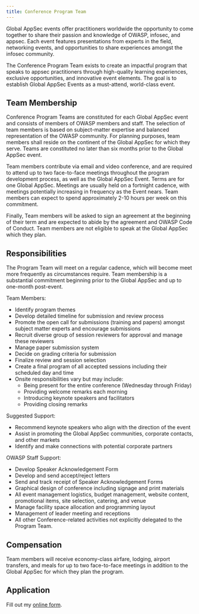 ```yaml
---
title: Conference Program Team
---
```


Global AppSec events offer practitioners worldwide the opportunity to come together to share their passion and knowledge of OWASP, infosec, and appsec.  Each event features presentations from experts in the field, networking events, and opportunities to share experiences amongst the infosec community. 
 
The Conference Program Team exists to create an impactful program that speaks to appsec practitioners through high-quality learning experiences, exclusive opportunities, and innovative event elements. The goal is to establish Global AppSec Events as a must-attend, world-class event.  
 
## Team Membership 
Conference Program Teams are constituted for each Global AppSec event and consists of members of OWASP members and staff. The selection of team members is based on subject-matter expertise and balanced representation of the OWASP community. For planning purposes, team members shall reside on the continent of the Global AppSec for which they serve. Teams are constituted no later than six months prior to the Global AppSec event.

Team members contribute via email and video conference, and are required to attend up to two face-to-face meetings throughout the program development process, as well as the Global AppSec Event. Terms are for one Global AppSec. Meetings are usually held on a fortnight cadence, with meetings potentially increasing in frequency as the Event nears. Team members can expect to spend approximately 2-10 hours per week on this commitment. 

Finally, Team members will be asked to sign an agreement at the beginning of their term and are expected to abide by the agreement and OWASP Code of Conduct. Team members are not eligible to speak at the Global AppSec which they plan.
 
## Responsibilities  
The Program Team will meet on a regular cadence, which will become meet more frequently as circumstances require. Team membership is a substantial commitment beginning prior to the Global AppSec and up to one-month post-event.

Team Members: 
* Identify program themes 
* Develop detailed timeline for submission and review process 
* Promote the open call for submissions (training and papers) amongst subject matter experts and encourage submissions 
* Recruit diverse group of session reviewers for approval and manage these reviewers 
* Manage paper submission system 
* Decide on grading criteria for submission
* Finalize review and session selection 
* Create a final program of all accepted sessions including their scheduled day and time 
* Onsite responsibilities vary but may include: 
   * Being present for the entire conference (Wednesday through Friday)
   * Providing welcome remarks each morning 
   * Introducing keynote speakers and facilitators 
   * Providing closing remarks  

Suggested Support: 
* Recommend keynote speakers who align with the direction of the event  
* Assist in promoting the Global AppSec communities, corporate contacts, and other markets 
* Identify and make connections with potential corporate partners 

OWASP Staff Support: 
* Develop Speaker Acknowledgement Form 
* Develop and send accept/reject letters 
* Send and track receipt of Speaker Acknowledgement Forms
* Graphical design of conference including signage and print materials 
* All event management logistics, budget management, website content, promotional items, site selection, catering, and venue 
* Manage facility space allocation and programming layout 
* Management of leader meeting and receptions
* All other Conference-related activities not explicitly delegated to the Program Team.
 
## Compensation 
Team members will receive economy-class airfare, lodging, airport transfers, and meals for up to two face-to-face meetings in addition to the Global AppSec for which they plan the program.

## Application

<div id="wufoo-qg5xamb04s1ubu"> Fill out my <a href="https://owasp.wufoo.com/forms/qg5xamb04s1ubu">online form</a>. </div> <script type="text/javascript"> var qg5xamb04s1ubu; (function(d, t) { var s = d.createElement(t), options = { 'userName':'owasp', 'formHash':'qg5xamb04s1ubu', 'autoResize':true, 'async':true, 'host':'wufoo.com', 'header':'show', 'ssl':true }; s.src = ('https:' == d.location.protocol ?'https://':'http://') + 'secure.wufoo.com/scripts/embed/form.js'; s.onload = s.onreadystatechange = function() { var rs = this.readyState; if (rs) if (rs != 'complete') if (rs != 'loaded') return; try { qg5xamb04s1ubu = new WufooForm(); qg5xamb04s1ubu.initialize(options); qg5xamb04s1ubu.display(); } catch (e) { } }; var scr = d.getElementsByTagName(t)[0], par = scr.parentNode; par.insertBefore(s, scr); })(document, 'script'); </script>
